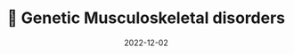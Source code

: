 ---
title: 💪 Genetic Musculoskeletal disorders
date: '2022-12-02'
type: book
weight: 405
commentable: true

show_breadcrumb: true
---